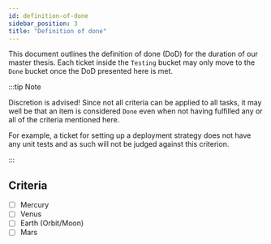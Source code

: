 ```yaml
---
id: definition-of-done
sidebar_position: 3
title: "Definition of done"
---
```


This document outlines the definition of done (DoD) for the duration of our master thesis. Each ticket inside the `Testing` bucket may only move to the `Done` bucket once the DoD presented here is met.

:::tip Note

Discretion is advised! Since not all criteria can be applied to all tasks, it may well be that an item is considered `Done` even when not having fulfilled any or all of the criteria mentioned here.

For example, a ticket for setting up a deployment strategy does not have any unit tests and as such will not be judged against this criterion.

:::

## Criteria

- [ ] Mercury
- [ ] Venus
- [ ] Earth (Orbit/Moon)
- [ ] Mars